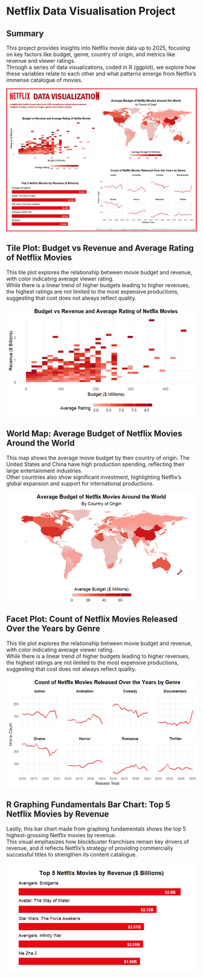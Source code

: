 # Netflix Data Visualisation Project

## Summary
This project provides insights into Netflix movie data up to 2025, focusing on key factors like budget, genre, country of origin, and metrics like revenue and viewer ratings.  
Through a series of data visualizations, coded in R (ggplot), we explore how these variables relate to each other and what patterns emerge from Netflix’s immense catalogue of movies.


![Netflix Data Visualisation](netflix_data_viz_onepager.jpg)

## Tile Plot: Budget vs Revenue and Average Rating of Netflix Movies
This tile plot explores the relationship between movie budget and revenue, with color indicating average viewer rating.  
While there is a linear trend of higher budgets leading to higher revenues, the highest ratings are not limited to the most expensive productions, suggesting that cost does not always reflect quality.

![Tile Plot](netflix_tileplot.png)


## World Map: Average Budget of Netflix Movies Around the World
This map shows the average movie budget by their country of origin. The United States and China have high production spending, reflecting their large entertainment industries.  
Other countries also show significant investment, highlighting Netflix’s global expansion and support for international productions.

![World Map](netflix_worldmap.png)


## Facet Plot: Count of Netflix Movies Released Over the Years by Genre
This tile plot explores the relationship between movie budget and revenue, with color indicating average viewer rating.  
While there is a linear trend of higher budgets leading to higher revenues, the highest ratings are not limited to the most expensive productions, suggesting that cost does not always reflect quality.

![Facet Plot](netflix_facetgraph.png)


## R Graphing Fundamentals Bar Chart: Top 5 Netflix Movies by Revenue
Lastly, this bar chart made from graphing fundamentals shows the top 5 highest-grossing Netflix movies by revenue.  
This visual emphasizes how blockbuster franchises remain key drivers of revenue, and it reflects Netflix’s strategy of providing commercially successful titles to strengthen its content catalogue.

![Bar Chart](netflix_barchart.png)
